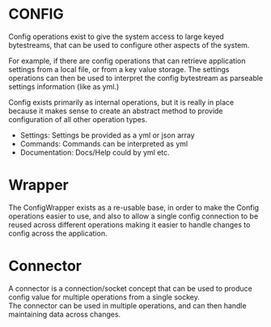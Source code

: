 CONFIG
======

Config operations exist to give the system access to large 
keyed bytestreams, that can be used to configure other aspects
of the system.

For example, if there are config operations that can retrieve
application settings from a local file, or from a key value storage.
The settings operations can then be used to interpret the config
bytestream as parseable settings information (like as yml.)

Config exists primarily as internal operations, but it is 
really in place because it makes sense to create an abstract
method to provide configuration of all other operation types.

- Settings: Settings be provided as a yml or json array
- Commands: Commands can be interpreted as yml
- Documentation: Docs/Help could by yml
etc.


# Wrapper

The ConfigWrapper exists as a re-usable base, in order to
make the Config operations easier to use, and also to allow a
single config connection to be reused across different operations
making it easier to handle changes to config across the application.

# Connector

A connector is a connection/socket concept that can be used to
produce config value for multiple operations from a single sockey.  
The connector can be used in multiple operations, and can then
handle maintaining data across changes.
